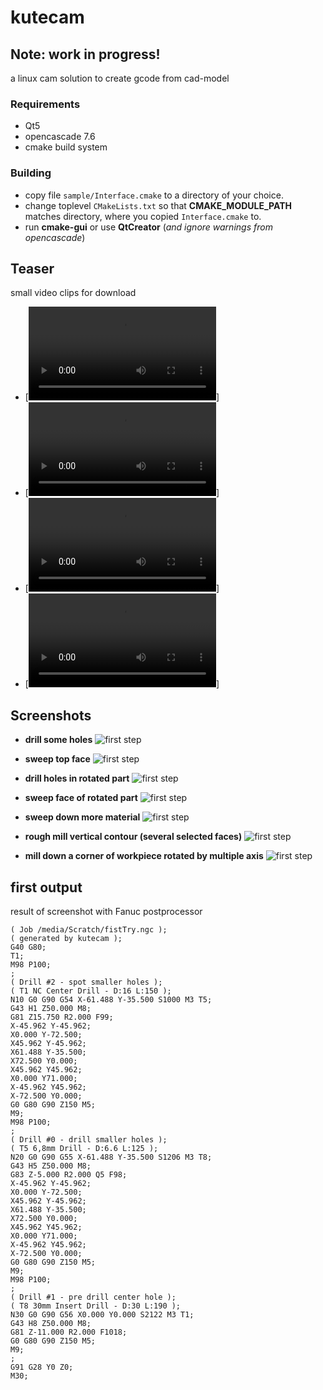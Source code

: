 # kutecam

## Note: work in progress!
 a linux cam solution to create gcode from cad-model

### Requirements
 - Qt5
 - opencascade 7.6
 - cmake build system


### Building
- copy file ```sample/Interface.cmake``` to a directory of your choice.
- change toplevel ```CMakeLists.txt``` so that **CMAKE_MODULE_PATH** matches directory, where you copied ```Interface.cmake``` to.
- run **cmake-gui** or use **QtCreator** (*and ignore warnings from opencascade*)


## Teaser
small video clips for download
- [![common setup](sample/common_Setup.mkv)]
- [![model setup](sample/model_Setup.mkv)]
- [![drill cycles](sample/drill_Cycles.mkv)]
- [![simple sweep](sample/simple_Sweep.mkv)]

## Screenshots
- **drill some holes**
![first step](sample/kc001.jpg)

- **sweep top face**
![first step](sample/kc002.jpg)

- **drill holes in rotated part**
![first step](sample/kc005.jpg)

- **sweep face of rotated part**
![first step](sample/kc009.jpg)

- **sweep down more material**
![first step](sample/kc008.jpg)

- **rough mill vertical contour (several selected faces)**
![first step](sample/kc010.jpg)

- **mill down a corner of workpiece rotated by multiple axis**
![first step](sample/kc007.jpg)


## first output
result of screenshot with Fanuc postprocessor

```
( Job /media/Scratch/fistTry.ngc );
( generated by kutecam );
G40 G80;
T1;
M98 P100;
;
( Drill #2 - spot smaller holes );
( T1 NC Center Drill - D:16 L:150 );
N10 G0 G90 G54 X-61.488 Y-35.500 S1000 M3 T5;
G43 H1 Z50.000 M8;
G81 Z15.750 R2.000 F99;
X-45.962 Y-45.962;
X0.000 Y-72.500;
X45.962 Y-45.962;
X61.488 Y-35.500;
X72.500 Y0.000;
X45.962 Y45.962;
X0.000 Y71.000;
X-45.962 Y45.962;
X-72.500 Y0.000;
G0 G80 G90 Z150 M5;
M9;
M98 P100;
;
( Drill #0 - drill smaller holes );
( T5 6,8mm Drill - D:6.6 L:125 );
N20 G0 G90 G55 X-61.488 Y-35.500 S1206 M3 T8;
G43 H5 Z50.000 M8;
G83 Z-5.000 R2.000 Q5 F98;
X-45.962 Y-45.962;
X0.000 Y-72.500;
X45.962 Y-45.962;
X61.488 Y-35.500;
X72.500 Y0.000;
X45.962 Y45.962;
X0.000 Y71.000;
X-45.962 Y45.962;
X-72.500 Y0.000;
G0 G80 G90 Z150 M5;
M9;
M98 P100;
;
( Drill #1 - pre drill center hole );
( T8 30mm Insert Drill - D:30 L:190 );
N30 G0 G90 G56 X0.000 Y0.000 S2122 M3 T1;
G43 H8 Z50.000 M8;
G81 Z-11.000 R2.000 F1018;
G0 G80 G90 Z150 M5;
M9;
;
G91 G28 Y0 Z0;
M30;
```
